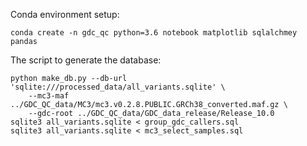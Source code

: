 Conda environment setup:

    conda create -n gdc_qc python=3.6 notebook matplotlib sqlalchmey pandas

The script to generate the database:

```
python make_db.py --db-url 'sqlite:///processed_data/all_variants.sqlite' \
    --mc3-maf ../GDC_QC_data/MC3/mc3.v0.2.8.PUBLIC.GRCh38_converted.maf.gz \
    --gdc-root ../GDC_QC_data/GDC_data_release/Release_10.0
sqlite3 all_variants.sqlite < group_gdc_callers.sql
sqlite3 all_variants.sqlite < mc3_select_samples.sql
```
